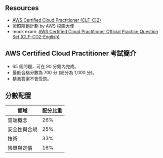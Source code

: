 ## Resources
- [AWS Certified Cloud Practitioner (CLF-C)2)](https://explore.skillbuilder.aws/learn/course/18572/exam-prep-standard-course-aws-certified-cloud-practitioner-clf-c02-traditional-chinese)
- 證照陪跑計劃 by AWS 校園大使 
- mock exam: [AWS Certified Cloud Practitioner Official Practice Question Set (CLF-CO2-English)](https://explore.skillbuilder.aws/learn/course/14050/play/86728/official-practice-question-set-aws-certified-cloud-practitioner-clf-c02-english)

## AWS Certified Cloud Practitioner 考試簡介
-  65 個問題，可在 90 分鐘內完成。
-  最低合格分數為 700 分 (總分為 1,000 分)。
-  猜測答案不會受罰。

## 分數配置
|領域 |配分比重|
|---|---|
| 雲端概念 |26%|
|安全性與合規|25%|
|技術|33%|
|帳單與定價|16%|